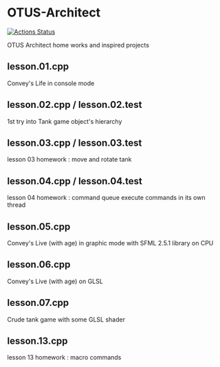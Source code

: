 # OTUS-Architect
[![Actions Status](https://github.com/madmazoku/OTUS-Architect/actions/workflows/msbuild.yml/badge.svg)](https://github.com/madmazoku/OTUS-Architect/actions)

OTUS Architect home works and inspired projects

## lesson.01.cpp
Convey's Life in console mode

## lesson.02.cpp / lesson.02.test
1st try into Tank game object's hierarchy

## lesson.03.cpp / lesson.03.test
lesson 03 homework : move and rotate tank

## lesson.04.cpp / lesson.04.test
lesson 04 homework : command queue execute commands in its own thread

## lesson.05.cpp
Convey's Live (with age) in graphic mode with SFML 2.5.1 library on CPU

## lesson.06.cpp
Convey's Live (with age) on GLSL

## lesson.07.cpp
Crude tank game with some GLSL shader 

## lesson.13.cpp
lesson 13 homework : macro commands

